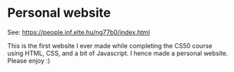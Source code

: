 # Personal website
See: https://people.inf.elte.hu/ng77b0/index.html 
<p>This is the first website I ever made while completing the CS50 course using HTML, CSS, and a bit of Javascript. I hence made a personal website. Please enjoy :)</p>
